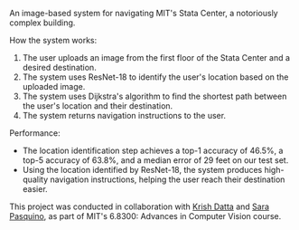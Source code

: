 An image-based system for navigating MIT's Stata Center, a notoriously complex building.

How the system works: 
1. The user uploads an image from the first floor of the Stata Center and a desired destination.
2. The system uses ResNet-18 to identify the user's location based on the uploaded image.
3. The system uses Dijkstra's algorithm to find the shortest path between the user's location and their destination.
4. The system returns navigation instructions to the user.

Performance: 
- The location identification step achieves a top-1 accuracy of 46.5%, a top-5 accuracy of 63.8%, and a median error of 29 feet on our test set.
- Using the location identified by ResNet-18, the system produces high-quality navigation instructions, helping the user reach their destination easier.

This project was conducted in collaboration with [Krish Datta](https://www.linkedin.com/in/krishanudatta/) and [Sara Pasquino](https://www.linkedin.com/in/sarapasquino/), as part of MIT's 6.8300: Advances in Computer Vision course.